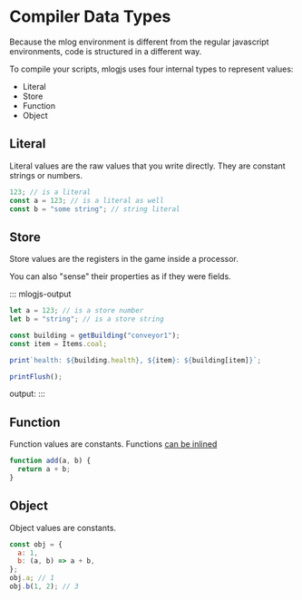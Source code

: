 # Compiler Data Types

Because the mlog environment is different from the regular javascript environments, code is structured in a different way.

To compile your scripts, mlogjs uses four internal types to represent values:

- Literal
- Store
- Function
- Object

## Literal

Literal values are the raw values that you write directly. They are constant strings or numbers.

```js
123; // is a literal
const a = 123; // is a literal as well
const b = "some string"; // string literal
```

## Store

Store values are the registers in the game inside a processor.

You can also "sense" their properties as if they were fields.

::: mlogjs-output

```js
let a = 123; // is a store number
let b = "string"; // is a store string

const building = getBuilding("conveyor1");
const item = Items.coal;

print`health: ${building.health}, ${item}: ${building[item]}`;

printFlush();
```

output:
:::

## Function

Function values are constants.
Functions [can be inlined](./syntax-support.md#functions)

```js
function add(a, b) {
  return a + b;
}
```

## Object

Object values are constants.

```js
const obj = {
  a: 1,
  b: (a, b) => a + b,
};
obj.a; // 1
obj.b(1, 2); // 3
```

